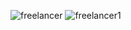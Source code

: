 ![freelancer](https://github.com/metehankaraca/Project/blob/e008fc1a3e37ab7a3b19bd9a6ba5144f35cb0a97/Proje/Freelancer/freelancer.png)
![freelancer1](https://github.com/metehankaraca/Project/blob/e008fc1a3e37ab7a3b19bd9a6ba5144f35cb0a97/Proje/Freelancer/freelancer-2.png)
